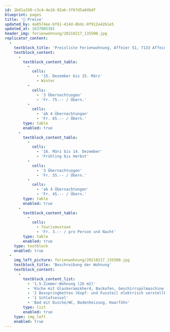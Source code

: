 ```yaml
---
id: 1bd1a330-c3c4-4e16-92ab-3f67d5a84bdf
blueprint: pages
title: '💸 Preise'
updated_by: 4a8574ee-bf61-414d-8bdc-0f912a4261e5
updated_at: 1637085381
header_img: ferienwohnung/20210217_135500.jpg
replicator_content:
  -
    textblock_title: 'Preisliste Ferienwohnung, Affeier 51, 7133 Affeier, Obersaxen für 2022'
    textblock_content:
      -
        textblock_content_table:
          -
            cells:
              - '15. Dezember bis 15. März'
              - Winter
          -
            cells:
              - '3 Übernachtungen'
              - 'Fr. 75.-- / Übern.'
          -
            cells:
              - 'ab 4 Übernachtungen'
              - 'Fr. 65.-- / Übern.'
        type: table
        enabled: true
      -
        textblock_content_table:
          -
            cells:
              - '16. März bis 14. Dezember'
              - 'Frühling bis Herbst'
          -
            cells:
              - '3 Übernachtungen'
              - 'Fr. 55.-- / Übern.'
          -
            cells:
              - 'ab 4 Übernachtungen'
              - 'Fr. 45.-- / Übern.'
        type: table
        enabled: true
      -
        textblock_content_table:
          -
            cells:
              - Tourismustaxe
              - 'Fr. 3.-- / pro Person und Nacht'
        type: table
        enabled: true
    type: textblock
    enabled: true
  -
    img_left_picture: ferienwohnung/20210217_135500.jpg
    textblock_title: 'Beschreibung der Wohnung'
    textblock_content:
      -
        textblock_content_list:
          - '1.5-Zimmer-Wohnung (26 m2)'
          - 'Küche mit Glaskeramikherd, Backofen, Geschirrspülmaschine, Kaffeemaschine, Wasserkocher, Raclette-Ofen, Fonduegeschirr, Hand-Mixer, Kühlschrank mit kleinem Gefrierfach'
          - '2 Boxspringbetten (Kopf- und Fussteil elektrisch verstellbar, 80 cm breit, die Betten können auseinandergeschoben werden)'
          - '1 Schlafsessel'
          - 'Bad mit Dusche/WC, Bodenheizung, Haarföhn'
        type: list
        enabled: true
    type: img_left
    enabled: true
---
```

